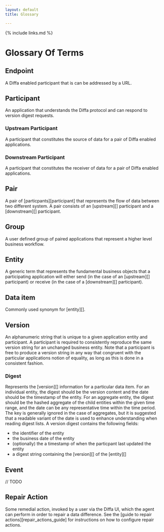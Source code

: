 ```yaml
---
layout: default
title: Glossary

---
```


{% include links.md %}

# Glossary Of Terms

## Endpoint
A Diffa enabled participant that is can be addressed by a URL.

## Participant
An application that understands the Diffa protocol and can respond to version digest requests.

### Upstream Participant
A participant that constitutes the source of data for a pair of Diffa enabled applications.

### Downstream Participant
A participant that constitutes the receiver of data for a pair of Diffa enabled applications.

## Pair
A pair of [particpants][participant] that represents the flow of data between two different system. A pair consists of an [upstream][] participant and a [downstream][] participant.

## Group
A user defined group of paired applications that represent a higher level business workflow.

## Entity

A generic term that represents the fundamental business objects that a participating application will either send (in the case of an [upstream][] participant) or receive (in the case of a [downstream][] participant).

## Data item

Commonly used synonym for [entity][].

## Version

An alphanumeric string that is unique to a given application entity and participant. A participant is required to consistently reproduce the same version string for an unchanged business entity. Note that a participant is free to produce a version string in any way that congruent with the particular applications notion of equality, as long as this is done in a consistent fashion. 

### Digest

Represents the [version][] information for a particular data item. For an individual entity, the digest should be the version content and the date should be the timestamp of the entity. For an aggregate entity, the digest should be the hashed aggregate of the child entities within the given time range, and the date can be any representative time within the time period. The key is generally ignored in the case of aggregates, but it is suggested that a readable variant of the date is used to enhance understanding when reading digest lists. A version digest contains the following fields:

* the identifier of the entity
* the business date of the entity
* (optionally) the a timestamp of when the particpant last updated the entity
* a digest string containing the [version][] of the [entity][]

## Event

// TODO

## Repair Action

Some remedial action, invoked by a user via the Diffa UI, which the agent can perform in order to repair a data difference. See the [guide to repair actions][repair_actions_guide] for instructions on how to configure repair actions.

